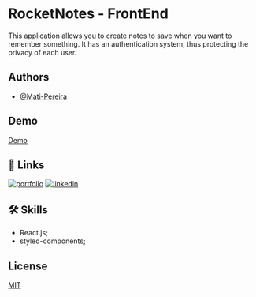
# RocketNotes - FrontEnd

This application allows you to create notes to save when you want to remember something. It has an authentication system, thus protecting the privacy of each user.


## Authors

- [@Mati-Pereira](https://github.com/Mati-Pereira)


## Demo

[Demo](https://frontend-c7pofbs65-mati-pereira.vercel.app/)
## 🔗 Links
[![portfolio](https://img.shields.io/badge/my_portfolio-000?style=for-the-badge&logo=ko-fi&logoColor=white)](https://portifolio-new-4q6j.vercel.app/)
[![linkedin](https://img.shields.io/badge/linkedin-0A66C2?style=for-the-badge&logo=linkedin&logoColor=white)](https://www.linkedin.com/in/matheus-rodrigues-pereira/)


## 🛠 Skills

- React.js;
- styled-components;


## License

[MIT](https://choosealicense.com/licenses/mit/)

